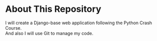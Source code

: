 # About This Repository

I will create a Django-base web application following the Python Crash Course.  
And also I will use Git to manage my code.
